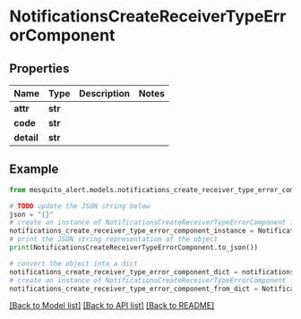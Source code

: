 # NotificationsCreateReceiverTypeErrorComponent


## Properties

Name | Type | Description | Notes
------------ | ------------- | ------------- | -------------
**attr** | **str** |  | 
**code** | **str** |  | 
**detail** | **str** |  | 

## Example

```python
from mosquito_alert.models.notifications_create_receiver_type_error_component import NotificationsCreateReceiverTypeErrorComponent

# TODO update the JSON string below
json = "{}"
# create an instance of NotificationsCreateReceiverTypeErrorComponent from a JSON string
notifications_create_receiver_type_error_component_instance = NotificationsCreateReceiverTypeErrorComponent.from_json(json)
# print the JSON string representation of the object
print(NotificationsCreateReceiverTypeErrorComponent.to_json())

# convert the object into a dict
notifications_create_receiver_type_error_component_dict = notifications_create_receiver_type_error_component_instance.to_dict()
# create an instance of NotificationsCreateReceiverTypeErrorComponent from a dict
notifications_create_receiver_type_error_component_from_dict = NotificationsCreateReceiverTypeErrorComponent.from_dict(notifications_create_receiver_type_error_component_dict)
```
[[Back to Model list]](../README.md#documentation-for-models) [[Back to API list]](../README.md#documentation-for-api-endpoints) [[Back to README]](../README.md)


